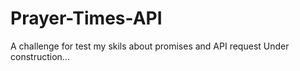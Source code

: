 # Prayer-Times-API

A challenge for test my skils about promises and API request
Under construction...